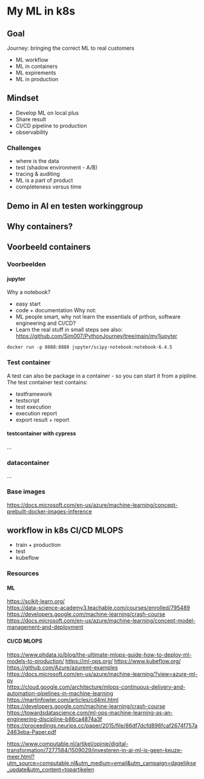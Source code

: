 # My ML in k8s

## Goal
Journey: bringing the correct ML to real customers
- ML workflow
- ML in containers
- ML expirements
- ML in production

## Mindset
- Develop ML on local plus
- Share result
- CI/CD pipeline to production
- observability

### Challenges
- where is the data
- test (shadow environment - A/B)
- tracing & auditing
- ML is a part of product
- completeness versus time

## Demo in AI en testen workinggroup

## Why containers?

## Voorbeeld containers
### Voorbeelden
#### jupyter 
Why a notebook?
- easy start
- code + documentation
Why not: 
- ML people smart, why not learn the essentials of prthon, software engineering and CI/CD?
- Learn the real stuff in small steps
see also: https://github.com/Sim007/PythonJourney/tree/main/my1jupyter 
```
docker run -p 8888:8888 jupyter/scipy-notebook:notebook-6.4.5
```
### Test container
A test can also be package in a container - so you can start it from a pipline. 
The test container test contains:
- testframework
- testscript
- test execution
- execution report
- export result + report

#### testcontainer with cypress
...

### datacontainer
...

### Base images
https://docs.microsoft.com/en-us/azure/machine-learning/concept-prebuilt-docker-images-inference

## workflow in k8s CI/CD MLOPS
  - train + production
  - test
  - kubeflow

### Resources
#### ML
https://scikit-learn.org/    
https://data-science-academy3.teachable.com/courses/enrolled/795489  
https://developers.google.com/machine-learning/crash-course  
https://docs.microsoft.com/en-us/azure/machine-learning/concept-model-management-and-deployment 

#### CI/CD MLOPS
https://www.phdata.io/blog/the-ultimate-mlops-guide-how-to-deploy-ml-models-to-production/
https://ml-ops.org/ 
https://www.kubeflow.org/ 
https://github.com/Azure/azureml-examples  
https://docs.microsoft.com/en-us/azure/machine-learning/?view=azure-ml-py  
https://cloud.google.com/architecture/mlops-continuous-delivery-and-automation-pipelines-in-machine-learning 
https://martinfowler.com/articles/cd4ml.html
https://developers.google.com/machine-learning/crash-course
https://towardsdatascience.com/ml-ops-machine-learning-as-an-engineering-discipline-b86ca4874a3f
https://proceedings.neurips.cc/paper/2015/file/86df7dcfd896fcaf2674f757a2463eba-Paper.pdf

https://www.computable.nl/artikel/opinie/digital-transformation/7277584/1509029/investeren-in-ai-ml-is-geen-keuze-meer.html?utm_source=computable.nl&utm_medium=email&utm_campaign=dagelijkse_update&utm_content=topartikelen

